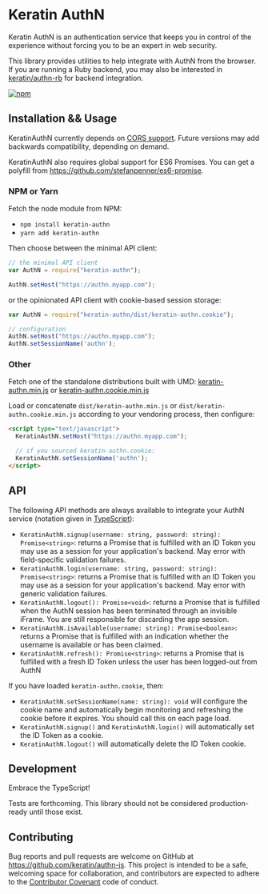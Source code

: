 # Keratin AuthN

Keratin AuthN is an authentication service that keeps you in control of the experience without forcing you to be an expert in web security.

This library provides utilities to help integrate with AuthN from the browser. If you are running a Ruby backend, you may also be interested in [keratin/authn-rb](https://github.com/keratin/authn-rb) for backend integration.

[![npm](https://img.shields.io/npm/v/keratin-authn.svg)](https://www.npmjs.com/package/keratin-authn)

## Installation && Usage

KeratinAuthN currently depends on [CORS support](http://caniuse.com/#search=cors). Future versions may add backwards compatibility, depending on demand.

KeratinAuthN also requires global support for ES6 Promises. You can get a polyfill from https://github.com/stefanpenner/es6-promise.

### NPM or Yarn

Fetch the node module from NPM:

* `npm install keratin-authn`
* `yarn add keratin-authn`

Then choose between the minimal API client:

```javascript
// the minimal API client
var AuthN = require("keratin-authn");

AuthN.setHost("https://authn.myapp.com");
```

or the opinionated API client with cookie-based session storage:

```javascript
var AuthN = require("keratin-authn/dist/keratin-authn.cookie");

// configuration
AuthN.setHost("https://authn.myapp.com");
AuthN.setSessionName('authn');
```

### Other

Fetch one of the standalone distributions built with UMD: [keratin-authn.min.js](https://unpkg.com/keratin-authn/dist/keratin-authn.min.js) or [keratin-authn.cookie.min.js](https://unpkg.com/keratin-authn/dist/keratin-authn.cookie.min.js)

Load or concatenate `dist/keratin-authn.min.js` or `dist/keratin-authn.cookie.min.js` according to your vendoring process, then configure:

```html
<script type="text/javascript">
  KeratinAuthN.setHost("https://authn.myapp.com");

  // if you sourced keratin-authn.cookie:
  KeratinAuthN.setSessionName('authn');
</script>
```

## API

The following API methods are always available to integrate your AuthN service (notation given in [TypeScript](http://www.typescriptlang.org/docs/handbook/functions.html)):

* `KeratinAuthN.signup(username: string, password: string): Promise<string>`: returns a Promise that is fulfilled with an ID Token you may use as a session for your application's backend. May error with field-specific validation failures.
* `KeratinAuthN.login(username: string, password: string): Promise<string>`: returns a Promise that is fulfilled with an ID Token you may use as a session for your application's backend. May error with generic validation failures.
* `KeratinAuthN.logout(): Promise<void>`: returns a Promise that is fulfilled when the AuthN session has been terminated through an invisible iFrame. You are still responsible for discarding the app session.
* `KeratinAuthN.isAvailable(username: string): Promise<boolean>`: returns a Promise that is fulfilled with an indication whether the username is available or has been claimed.
* `KeratinAuthN.refresh(): Promise<string>`: returns a Promise that is fulfilled with a fresh ID Token unless the user has been logged-out from AuthN

If you have loaded `keratin-authn.cookie`, then:

* `KeratinAuthN.setSessionName(name: string): void` will configure the cookie name and automatically begin monitoring and refreshing the cookie before it expires. You should call this on each page load.
* `KeratinAuthN.signup()` and `KeratinAuthN.login()` will automatically set the ID Token as a cookie.
* `KeratinAuthN.logout()` will automatically delete the ID Token cookie.

## Development

Embrace the TypeScript!

Tests are forthcoming. This library should not be considered production-ready until those exist.

## Contributing

Bug reports and pull requests are welcome on GitHub at https://github.com/keratin/authn-js. This project is intended to be a safe, welcoming space for collaboration, and contributors are expected to adhere to the [Contributor Covenant](http://contributor-covenant.org) code of conduct.
